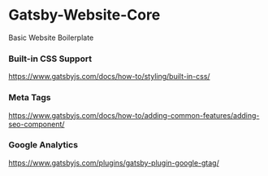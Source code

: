 # Gatsby-Website-Core
Basic Website Boilerplate

### Built-in CSS Support
https://www.gatsbyjs.com/docs/how-to/styling/built-in-css/

### Meta Tags
https://www.gatsbyjs.com/docs/how-to/adding-common-features/adding-seo-component/

### Google Analytics
https://www.gatsbyjs.com/plugins/gatsby-plugin-google-gtag/